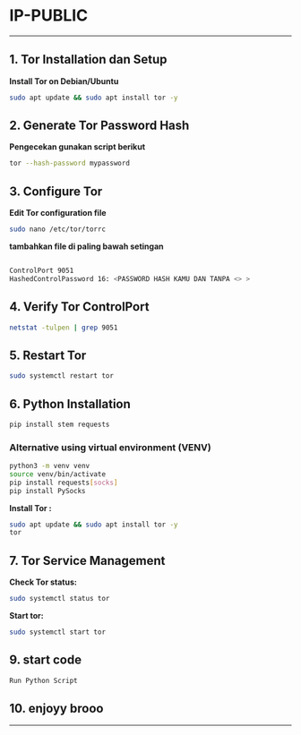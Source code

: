 # IP-PUBLIC

---
## 1. Tor Installation dan Setup
**Install Tor on Debian/Ubuntu**
```bash
sudo apt update && sudo apt install tor -y
```
## 2. Generate Tor Password Hash
**Pengecekan gunakan script berikut**

```bash
tor --hash-password mypassword
```

## 3. Configure Tor
**Edit Tor configuration file**

```bash
sudo nano /etc/tor/torrc
```
**tambahkan file di paling bawah setingan** 
```bash

ControlPort 9051 
HashedControlPassword 16: <PASSWORD HASH KAMU DAN TANPA <> >
```

## 4. Verify Tor ControlPort

```bash
netstat -tulpen | grep 9051
```

## 5. Restart Tor

```bash
sudo systemctl restart tor
```

## 6. Python Installation

```bash
pip install stem requests
```

### Alternative using virtual environment (VENV)

```bash
python3 -m venv venv 
source venv/bin/activate
pip install requests[socks]
pip install PySocks
```
**Install Tor :**
```bash
sudo apt update && sudo apt install tor -y
tor
```


## 7. Tor Service Management

**Check Tor status:**
```bash
sudo systemctl status tor
```
**Start tor:**
```bash
sudo systemctl start tor
```

## 9. start code 
```bash
Run Python Script
```

## 10. enjoyy brooo
---
